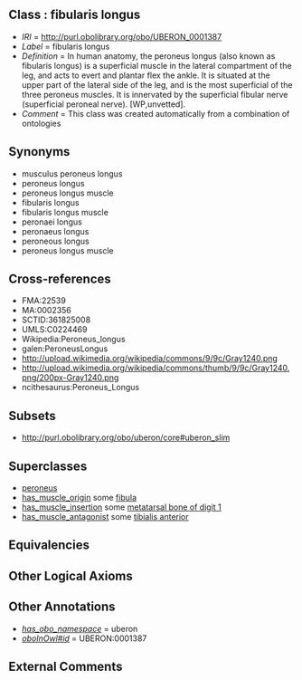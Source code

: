 
## Class : fibularis longus

 * *IRI* = http://purl.obolibrary.org/obo/UBERON_0001387
 * *Label* = fibularis longus
 * *Definition* = In human anatomy, the peroneus longus (also known as fibularis longus) is a superficial muscle in the lateral compartment of the leg, and acts to evert and plantar flex the ankle. It is situated at the upper part of the lateral side of the leg, and is the most superficial of the three peroneus muscles. It is innervated by the superficial fibular nerve (superficial peroneal nerve). [WP,unvetted].
 * *Comment* = This class was created automatically from a combination of ontologies

## Synonyms

 * musculus peroneus longus
 * peroneus longus
 * peroneus longus muscle
 * fibularis longus
 * fibularis longus muscle
 * peronaei longus
 * peronaeus longus
 * peroneous longus
 * peroneus longus muscle

## Cross-references

 * FMA:22539
 * MA:0002356
 * SCTID:361825008
 * UMLS:C0224469
 * Wikipedia:Peroneus_longus
 * galen:PeroneusLongus
 * http://upload.wikimedia.org/wikipedia/commons/9/9c/Gray1240.png
 * http://upload.wikimedia.org/wikipedia/commons/thumb/9/9c/Gray1240.png/200px-Gray1240.png
 * ncithesaurus:Peroneus_Longus

## Subsets

 * http://purl.obolibrary.org/obo/uberon/core#uberon_slim

## Superclasses

 * [peroneus](../../UBERON/32/UBERON_0009132.md)
 * [has_muscle_origin](../../RO/72/RO_0002372.md) some [fibula](../../UBERON/46/UBERON_0001446.md)
 * [has_muscle_insertion](../../RO/73/RO_0002373.md) some [metatarsal bone of digit 1](../../UBERON/50/UBERON_0003650.md)
 * [has_muscle_antagonist](../../core#has/st/core#has_muscle_antagonist.md) some [tibialis anterior](../../UBERON/85/UBERON_0001385.md)

## Equivalencies


## Other Logical Axioms


## Other Annotations

 * *[has_obo_namespace](../../ce/oboInOwl#hasOBONamespace.md)* = uberon
 * *[oboInOwl#id](../../id/oboInOwl#id.md)* = UBERON:0001387

## External Comments

